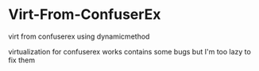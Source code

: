 # Virt-From-ConfuserEx
virt from confuserex using dynamicmethod

virtualization for confuserex works contains some bugs but I'm too lazy to fix them
